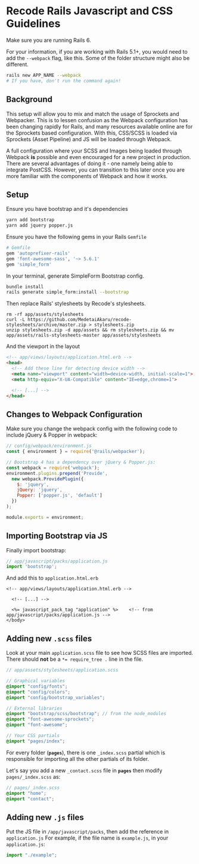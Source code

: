 # Recode Rails Javascript and CSS Guidelines

Make sure you are running Rails 6.

For your information, if you are working with Rails 5.1+, you would need to add the `--webpack` flag, like this. Some of the folder structure might also be different.

```bash
rails new APP_NAME --webpack
# If you have, don't run the command again!
```

## Background

This setup will allow you to mix and match the usage of Sprockets and Webpacker. This is to lessen confusion as the Webpack configuration has been changing rapidly for Rails, and many resources available online are for the Sprockets based configuration. With this, CSS/SCSS is loaded via Sprockets (Asset Pipeline) and JS will be loaded through Webpack.

A full configuration where your SCSS and Images being loaded through Webpack **is** possible and even encouraged for a new project in production. There are several advantages of doing it - one namely being able to integrate PostCSS. However, you can transition to this later once you are more familiar with the components of Webpack and how it works.

## Setup

Ensure you have bootstrap and it's dependencies

```bash
yarn add bootstrap
yarn add jquery popper.js
```

Ensure you have the following gems in your Rails `Gemfile`

```ruby
# Gemfile
gem 'autoprefixer-rails'
gem 'font-awesome-sass', '~> 5.6.1'
gem 'simple_form'
```

In your terminal, generate SimpleForm Bootstrap config.

```bash
bundle install
rails generate simple_form:install --bootstrap
```

Then replace Rails' stylesheets by Recode's stylesheets.

```
rm -rf app/assets/stylesheets
curl -L https://github.com/MedetaiAkaru/recode-stylesheets/archive/master.zip > stylesheets.zip
unzip stylesheets.zip -d app/assets && rm stylesheets.zip && mv app/assets/rails-stylesheets-master app/assets/stylesheets
```

And the viewport in the layout

```html
<!-- app/views/layouts/application.html.erb -->
<head>
  <!-- Add these line for detecting device width -->
  <meta name="viewport" content="width=device-width, initial-scale=1">
  <meta http-equiv="X-UA-Compatible" content="IE=edge,chrome=1">

  <!-- [...] -->
</head>
```

## Changes to Webpack Configuration

Make sure you change the webpack config with the following code to include jQuery & Popper in webpack:

```js
// config/webpack/environment.js
const { environment } = require('@rails/webpacker');

// Bootstrap 4 has a dependency over jQuery & Popper.js:
const webpack = require('webpack');
environment.plugins.prepend('Provide',
  new webpack.ProvidePlugin({
    $: 'jquery',
    jQuery: 'jquery',
    Popper: ['popper.js', 'default']
  })
);

module.exports = environment;
```

## Importing Bootstrap via JS
Finally import bootstrap:

```js
// app/javascript/packs/application.js
import 'bootstrap';
```
And add this to `application.html.erb`
```erb
<!-- app/views/layouts/application.html.erb -->

  <!-- [...] -->

  <%= javascript_pack_tag "application" %>    <!-- from app/javascript/packs/application.js -->
</body>
```

## Adding new `.scss` files

Look at your main `application.scss` file to see how SCSS files are imported. There should **not** be a `*= require_tree .` line in the file.

```scss
// app/assets/stylesheets/application.scss

// Graphical variables
@import "config/fonts";
@import "config/colors";
@import "config/bootstrap_variables";

// External libraries
@import "bootstrap/scss/bootstrap"; // from the node_modules
@import "font-awesome-sprockets";
@import "font-awesome";

// Your CSS partials
@import "pages/index";
```

For every folder (**`pages`**), there is one `_index.scss` partial which is responsible for importing all the other partials of its folder.

Let's say you add a new `_contact.scss` file in **`pages`** then modify `pages/_index.scss` as:

```scss
// pages/_index.scss
@import "home";
@import "contact";
```


## Adding new `.js` files

Put the JS file in `/app/javascript/packs`, then add the reference in `application.js`
For example, if the file name is `example.js`, in your `application.js`:

```js
import "./example";
```